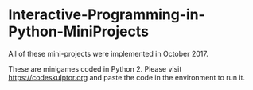 # Interactive-Programming-in-Python-MiniProjects


All of these mini-projects were implemented in October 2017.

These are minigames coded in Python 2. Please visit https://codeskulptor.org and paste the code in the environment to run it. 
